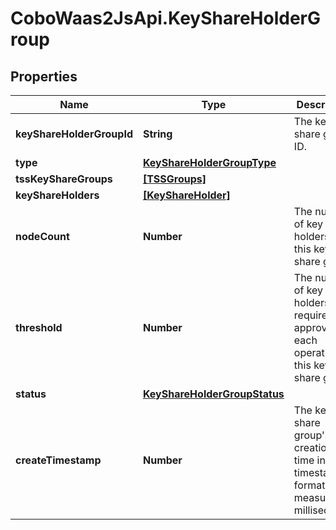 # CoboWaas2JsApi.KeyShareHolderGroup

## Properties

Name | Type | Description | Notes
------------ | ------------- | ------------- | -------------
**keyShareHolderGroupId** | **String** | The key share group ID. | [optional] 
**type** | [**KeyShareHolderGroupType**](KeyShareHolderGroupType.md) |  | [optional] 
**tssKeyShareGroups** | [**[TSSGroups]**](TSSGroups.md) |  | [optional] 
**keyShareHolders** | [**[KeyShareHolder]**](KeyShareHolder.md) |  | [optional] 
**nodeCount** | **Number** | The number of key share holders in this key share group. | [optional] 
**threshold** | **Number** | The number of key share holders required to approve each operation in this key share group. | [optional] 
**status** | [**KeyShareHolderGroupStatus**](KeyShareHolderGroupStatus.md) |  | [optional] 
**createTimestamp** | **Number** | The key share group&#39;s creation time in Unix timestamp format, measured in milliseconds. | [optional] 


